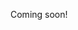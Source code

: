 Coming soon!

<!--

- TODO: nitrogen fixing

- canopy
  - pine nuts
    - chestnut
    - walnut
  - persimmons
  - plums, cherries, peaches, nectarines, apricots, and almonds
  - pine nuts
  - gingko
  - magnolia
  - mulberry
  
- understory trees
  - pears
  - figs
  - pawpaw
  - coffee
  - loquat
  - hazelnut


-->
